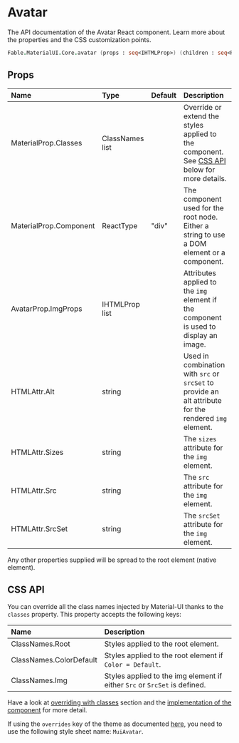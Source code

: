 # Avatar

<p class="description">The API documentation of the Avatar React component. Learn more about the properties and the CSS customization points.</p>

```fsharp
Fable.MaterialUI.Core.avatar (props : seq<IHTMLProp>) (children : seq<ReactElement>) : ReactElement
```



## Props

| Name | Type | Default | Description |
|:-----|:-----|:--------|:------------|
| <span class="prop-name">MaterialProp.Classes</span> | <span class="prop-type">ClassNames list</span> |   | Override or extend the styles applied to the component. See [CSS API](#css-api) below for more details. |
| <span class="prop-name">MaterialProp.Component</span> | <span class="prop-type">ReactType</span> | <span class="prop-default">"div"</span> | The component used for the root node. Either a string to use a DOM element or a component. |
| <span class="prop-name">AvatarProp.ImgProps</span> | <span class="prop-type">IHTMLProp list</span> |   | Attributes applied to the `img` element if the component is used to display an image. |
| <span class="prop-name">HTMLAttr.Alt</span> | <span class="prop-type">string</span> |   | Used in combination with `src` or `srcSet` to provide an alt attribute for the rendered `img` element. |
| <span class="prop-name">HTMLAttr.Sizes</span> | <span class="prop-type">string</span> |   | The `sizes` attribute for the `img` element. |
| <span class="prop-name">HTMLAttr.Src</span> | <span class="prop-type">string</span> |   | The `src` attribute for the `img` element. |
| <span class="prop-name">HTMLAttr.SrcSet</span> | <span class="prop-type">string</span> |   | The `srcSet` attribute for the `img` element. |

Any other properties supplied will be spread to the root element (native element).

## CSS API

You can override all the class names injected by Material-UI thanks to the `classes` property.
This property accepts the following keys:


| Name | Description |
|:-----|:------------|
| <span class="prop-name">ClassNames.Root</span> | Styles applied to the root element.
| <span class="prop-name">ClassNames.ColorDefault</span> | Styles applied to the root element if `Color = Default`.
| <span class="prop-name">ClassNames.Img</span> | Styles applied to the img element if either `Src` or `SrcSet` is defined.

Have a look at [overriding with classes](/customization/overrides/#overriding-with-classes) section
and the [implementation of the component](https://github.com/mui-org/material-ui/tree/master/packages/material-ui/src/Avatar/Avatar.js)
for more detail.

If using the `overrides` key of the theme as documented
[here](/customization/themes/#customizing-all-instances-of-a-component-type),
you need to use the following style sheet name: `MuiAvatar`.

<!--## Demos-->

<!--- [Avatars](/demos/avatars/)-->

